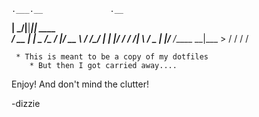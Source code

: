     .___.__               .__        
  __| _/|__|______________|__| ____  
 / __ | |  \___   /\___   /  |/ __ \ 
/ /_/ | |  |/    /  /    /|  \  ___/ 
\____ | |__/_____ \/_____ \__|\___  >
     \/          \/      \/       \/ 
     
     * This is meant to be a copy of my dotfiles
        * But then I got carried away....
        
Enjoy! And don't mind the clutter!

-dizzie
